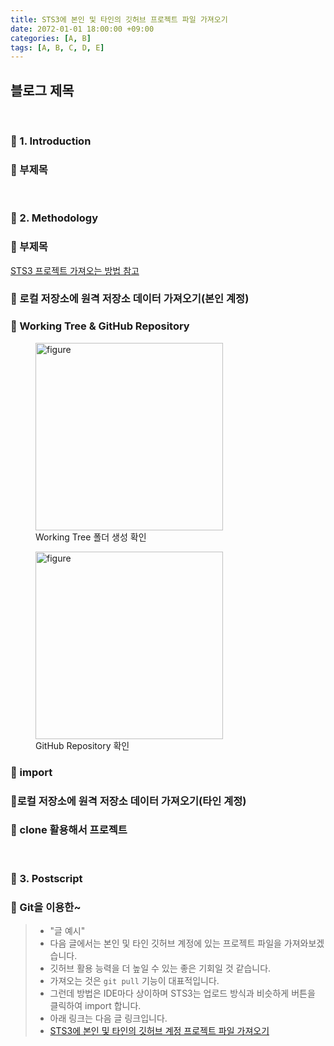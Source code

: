 ```yaml
---
title: STS3에 본인 및 타인의 깃허브 프로젝트 파일 가져오기
date: 2072-01-01 18:00:00 +09:00
categories: [A, B]
tags: [A, B, C, D, E]
---
```


<!-- 2099-01-01 글 작성 시작; 2099-01-01 페이지 호출 필요 -->
<h2>블로그 제목</h2>

<br>

### 🔔 1. Introduction
### 📌 부제목

<br>

### 🔔 2. Methodology
### 📌 부제목

<a href="https://all-record.tistory.com/163">STS3 프로젝트 가져오는 방법 참고</a>

### 🎯 로컬 저장소에 원격 저장소 데이터 가져오기(본인 계정)
### 📌 Working Tree & GitHub Repository

<div class="image-container">
    <figure>
        <img src="" class="img" width="300px" alt="figure">
        <figcaption>Working Tree 폴더 생성 확인</figcaption>
    </figure>
    <figure>
        <img src="" class="img" width="300px" alt="figure">
        <figcaption>GitHub Repository 확인</figcaption>
    </figure>
</div>

### 📌 import

### 🎯로컬 저장소에 원격 저장소 데이터 가져오기(타인 계정)
### 📌 clone 활용해서 프로젝트

<br>

### 🔔 3. Postscript
### 📌 Git을 이용한~
> - "글 예시"
> - 다음 글에서는 본인 및 타인 깃허브 계정에 있는 프로젝트 파일을 가져와보겠습니다.
> - 깃허브 활용 능력을 더 높일 수 있는 좋은 기회일 것 같습니다.
> - 가져오는 것은 ```git pull``` 기능이 대표적입니다.
> - 그런데 방법은 IDE마다 상이하며 STS3는 업로드 방식과 비슷하게 버튼을 클릭하여 import 합니다.
> - 아래 링크는 다음 글 링크입니다.
> - <a href="https://kim-src.github.io/categories/ide-integration/">STS3에 본인 및 타인의 깃허브 계정 프로젝트 파일 가져오기</a>

<br>
<br>
<br>
